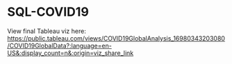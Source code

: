 # SQL-COVID19
View final Tableau viz here: https://public.tableau.com/views/COVID19GlobalAnalysis_16980343203080/COVID19GlobalData?:language=en-US&:display_count=n&:origin=viz_share_link  
